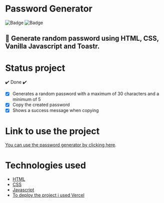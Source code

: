 # Password Generator

![Badge](https://img.shields.io/github/issues/LivHelen12/password-generator)
![Badge](https://img.shields.io/github/license/LivHelen12/password-generator)

## 🚀 Generate random password using HTML, CSS, Vanilla Javascript and Toastr.

# Status project

✔️ Done ✔️

- [x] Generates a random password with a maximum of 30 characters and a minimum of 5
- [x] Copy the created password
- [x] Shows a success message when copying

# Link to use the project

[You can use the password generator by clicking here](https://password-generator-pi-three.vercel.app/).

# Technologies used

- [HTML](https://developer.mozilla.org/pt-BR/docs/Web/HTML)
- [CSS](https://developer.mozilla.org/pt-BR/docs/Web/CSS)
- [Javascript](https://developer.mozilla.org/pt-BR/docs/Web/JavaScript)
- [To deploy the project i used Vercel](https://vercel.com/)

